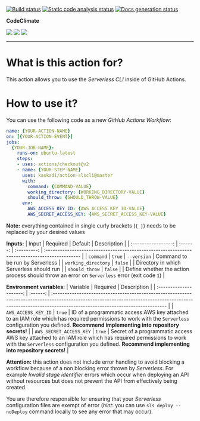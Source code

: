 [![Build status](https://img.shields.io/github/workflow/status/kaskadi/action-slscli/build?label=build&logo=mocha)](https://github.com/kaskadi/action-slscli/actions?query=workflow%3Abuild)
[![Static code analysis status](https://img.shields.io/github/workflow/status/kaskadi/action-slscli/analyze-code?label=codeQL&logo=github)](https://github.com/kaskadi/action-slscli/actions?query=workflow%3Aanalyze-code)
[![Docs generation status](https://img.shields.io/github/workflow/status/kaskadi/action-slscli/generate-docs?label=docs&logo=read-the-docs)](https://github.com/kaskadi/action-slscli/actions?query=workflow%3Agenerate-docs)

**CodeClimate**

[![](https://img.shields.io/codeclimate/maintainability/kaskadi/action-slscli?label=maintainability&logo=Code%20Climate)](https://codeclimate.com/github/kaskadi/action-slscli)
[![](https://img.shields.io/codeclimate/tech-debt/kaskadi/action-slscli?label=technical%20debt&logo=Code%20Climate)](https://codeclimate.com/github/kaskadi/action-slscli)
[![](https://img.shields.io/codeclimate/coverage/kaskadi/action-slscli?label=test%20coverage&logo=Code%20Climate)](https://codeclimate.com/github/kaskadi/action-slscli)

***

# What is this action for?

This action allows you to use the _Serverless CLI_ inside of GitHub Actions.

# How to use it?

You can use the following code as a new _GitHub Actions Workflow_:

```yaml
name: {YOUR-ACTION-NAME}
on: [{YOUR-ACTION-EVENT}]
jobs:
  {YOUR-JOB-NAME}:
    runs-on: ubuntu-latest
    steps:
    - uses: actions/checkout@v2
    - name: {YOUR-STEP-NAME}
      uses: kaskadi/action-slscli@master
      with:
        command: {COMMAND-VALUE}
        working_directory: {WORKING_DIRECTORY-VALUE}
        should_throw: {SHOULD_THROW-VALUE}
      env:
        AWS_ACCESS_KEY_ID: {AWS_ACCESS_KEY_ID-VALUE}
        AWS_SECRET_ACCESS_KEY: {AWS_SECRET_ACCESS_KEY-VALUE}
```

**Note:** everything contained in single curly brackets (`{ }`) needs to be replaced by your desired values

**Inputs:**
|        Input        | Required |   Default   | Description                                                                                   |
| :-----------------: | :------: | :---------: | :-------------------------------------------------------------------------------------------- |
|      `command`      |  `true`  | `--version` | Command to be run by Serverless                                                               |
| `working_directory` |  `false` |             | Directory in which Serverless should run                                                      |
|    `should_throw`   |  `false` |             | Define whether the action process should throw an error on `Serverless` error (exit code `1`) |

**Environment variables:**
|         Variable        | Required | Description                                                                                                                                                                                                  |
| :---------------------: | :------: | :----------------------------------------------------------------------------------------------------------------------------------------------------------------------------------------------------------- |
|   `AWS_ACCESS_KEY_ID`   |  `true`  | ID of a programmatic access AWS key attached to an IAM role which has required permissions to work with the `Serverless` configuration you defined. **Recommend implementing into repository secrets!**      |
| `AWS_SECRET_ACCESS_KEY` |  `true`  | Secret of a programmatic access AWS key attached to an IAM role which has required permissions to work with the `Serverless` configuration you defined.  **Recommend implementing into repository secrets!** |

**Attention:** this action does not include error handling to avoid blocking a workflow because of a non blocking error thrown by _Serverless_. For example _Invalid stage identifier_ errors which occur when deploying an API without resources but does not prevent the API from effectively being created.

You are therefore responsible for ensuring that your _Serverless_ configuration files are exempt of error (_hint_: you can use `sls deploy --noDeploy` command locally to see any error that may occur).